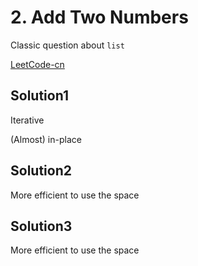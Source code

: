 # 2. Add Two Numbers

Classic question about `list`

[LeetCode-cn](https://leetcode-cn.com/problems/add-two-numbers/)

## Solution1

Iterative

(Almost) in-place

## Solution2

More efficient to use the space

## Solution3

More efficient to use the space
